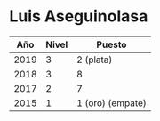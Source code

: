 # Luis Aseguinolasa

| Año | Nivel | Puesto |
| --- | --- | --- |
| 2019 | 3 | 2 (plata) |
| 2018 | 3 | 8 |
| 2017 | 2 | 7 |
| 2015 | 1 | 1 (oro) (empate) |
